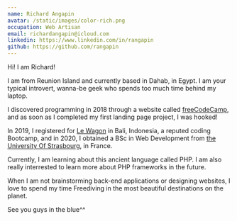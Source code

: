```yaml
---
name: Richard Angapin
avatar: /static/images/color-rich.png
occupation: Web Artisan
email: richardangapin@icloud.com
linkedin: https://www.linkedin.com/in/rangapin
github: https://github.com/rangapin
---
```


Hi! I am Richard!

I am from Reunion Island and currently based in Dahab, in Egypt. I am your typical introvert, wanna-be geek who spends too much time behind my laptop.

I discovered programming in 2018 through a website called <a href="https://www.freecodecamp.org/">freeCodeCamp</a>, and as soon as I completed my first landing page project, I was hooked!

In 2019, I registered for <a href="https://www.lewagon.com/">Le Wagon</a> in Bali, Indonesia, a reputed coding Bootcamp, and in 2020, I obtained a BSc in Web Development from <a href="https://en.unistra.fr/"> the University Of Strasbourg</a>, in France.

Currently, I am learning about this ancient language called PHP. I am also really interrested to learn more about PHP frameworks in the future.

When I am not brainstorming back-end applications or designing websites, I love to spend my time Freediving in the most beautiful destinations on the planet.

See you guys in the blue^^
